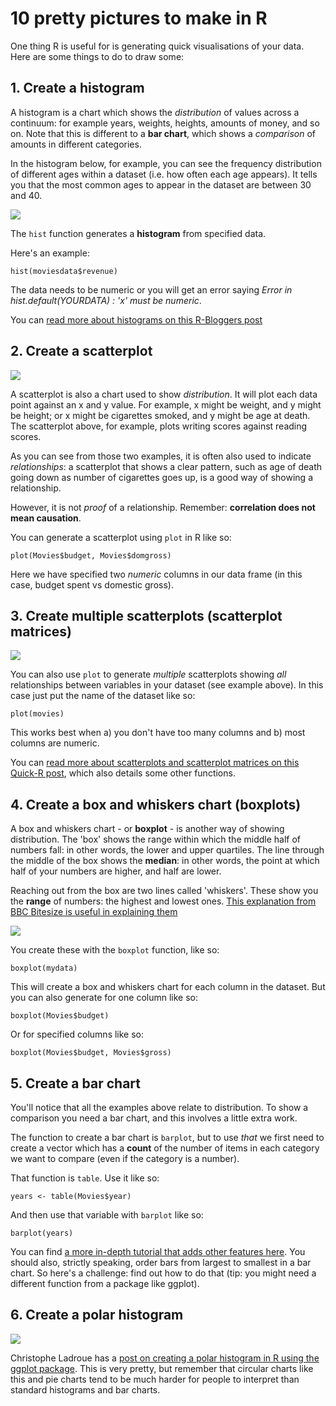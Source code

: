 # 10 pretty pictures to make in R

One thing R is useful for is generating quick visualisations of your data. Here are some things to do to draw some:

## 1. Create a histogram

 A histogram is a chart which shows the *distribution* of values across a continuum: for example years, weights, heights, amounts of money, and so on. Note that this is different to a **bar chart**, which shows a *comparison* of amounts in different categories.
 
 In the histogram below, for example, you can see the frequency distribution of different ages within a dataset (i.e. how often each age appears). It tells you that the most common ages to appear in the dataset are between 30 and 40.

![](http://blog.datacamp.com/wp-content/uploads/2015/03/picture2.png)

The `hist` function generates a **histogram** from specified data.

Here's an example:

`hist(moviesdata$revenue)`

The data needs to be numeric or you will get an error saying *Error in hist.default(YOURDATA) : 'x' must be numeric*.

You can [read more about histograms on this R-Bloggers post](https://www.r-bloggers.com/how-to-make-a-histogram-with-basic-r/)

## 2. Create a scatterplot

![](http://www.ats.ucla.edu/Stat/r/faq/scatte1.gif)

A scatterplot is also a chart used to show *distribution*. It will plot each data point against an x and y value. For example, x might be weight, and y might be height; or x might be cigarettes smoked, and y might be age at death. The scatterplot above, for example, plots writing scores against reading scores. 

As you can see from those two examples, it is often also used to indicate *relationships*: a scatterplot that shows a clear pattern, such as age of death going down as number of cigarettes goes up, is a good way of showing a relationship.

However, it is not *proof* of a relationship. Remember: **correlation does not mean causation**.

You can generate a scatterplot using `plot` in R like so:

`plot(Movies$budget, Movies$domgross)`

Here we have specified two *numeric* columns in our data frame (in this case, budget spent vs domestic gross). 

## 3. Create multiple scatterplots (scatterplot matrices)

![](http://www.statmethods.net/graphs/images/spmatrix1.jpg)

You can also use `plot` to generate *multiple* scatterplots showing *all* relationships between variables in your dataset (see example above). In this case just put the name of the dataset like so:

`plot(movies)`

This works best when a) you don't have too many columns and b) most columns are numeric. 

You can [read more about scatterplots and scatterplot matrices on this Quick-R post](http://www.statmethods.net/graphs/scatterplot.html), which also details some other functions.

## 4. Create a box and whiskers chart (boxplots)

A box and whiskers chart - or **boxplot** - is another way of showing distribution. The 'box' shows the range within which the middle half of numbers fall: in other words, the lower and upper quartiles. The line through the middle of the box shows the **median**: in other words, the point at which half of your numbers are higher, and half are lower. 

Reaching out from the box are two lines called 'whiskers'. These show you the **range** of numbers: the highest and lowest ones. [This explanation from BBC Bitesize is useful in explaining them](http://www.bbc.co.uk/bitesize/standard/maths_ii/relationships/boxplots/revision/1/)

![](http://www.statmethods.net/graphs/images/boxplot1.jpg)

You create these with the `boxplot` function, like so:

`boxplot(mydata)`

This will create a box and whiskers chart for each column in the dataset. But you can also generate for one column like so:

`boxplot(Movies$budget)`

Or for specified columns like so:

`boxplot(Movies$budget, Movies$gross)`

## 5. Create a bar chart

You'll notice that all the examples above relate to distribution. To show a comparison you need a bar chart, and this involves a little extra work. 

The function to create a bar chart is `barplot`, but to use *that* we first need to create a vector which has a **count** of the number of items in each category we want to compare (even if the category is a number).

That function is `table`. Use it like so:

`years <- table(Movies$year)`

And then use that variable with `barplot` like so:

`barplot(years)`

You can find [a more in-depth tutorial that adds other features here](http://www.theanalysisfactor.com/r-11-bar-charts/). You should also, strictly speaking, order bars from largest to smallest in a bar chart. So here's a challenge: find out how to do that (tip: you might need a different function from a package like ggplot).

## 6. Create a polar histogram

![](http://chrisladroue.com/wp-content/uploads/2012/02/polarHistogramFudged.png)

Christophe Ladroue has a [post on creating a polar histogram in R using the ggplot package](http://chrisladroue.com/2012/02/polar-histogram-pretty-and-useful/). This is very pretty, but remember that circular charts like this and pie charts tend to be much harder for people to interpret than standard histograms and bar charts.

